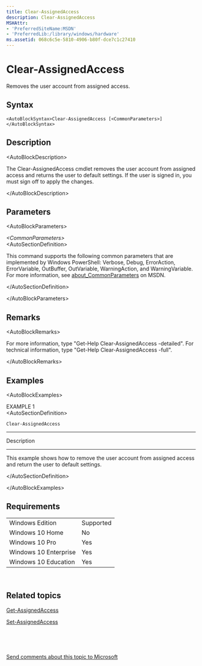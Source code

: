```yaml
---
title: Clear-AssignedAccess
description: Clear-AssignedAccess
MSHAttr:
- 'PreferredSiteName:MSDN'
- 'PreferredLib:/library/windows/hardware'
ms.assetid: 068c6c5e-5810-4906-b80f-dce7c1c27410
---
```


# Clear-AssignedAccess


Removes the user account from assigned access.

## Syntax


``` syntax
<AutoBlockSyntax>Clear-AssignedAccess [<CommonParameters>]</AutoBlockSyntax>
```

## Description


&lt;AutoBlockDescription&gt;

The Clear-AssignedAccess cmdlet removes the user account from assigned access and returns the user to default settings. If the user is signed in, you must sign off to apply the changes.

&lt;/AutoBlockDescription&gt;

## Parameters


&lt;AutoBlockParameters&gt;

<a href="" id="-commonparameters-"></a>*&lt;CommonParameters&gt;*  
&lt;AutoSectionDefinition&gt;

This command supports the following common parameters that are implemented by Windows PowerShell: Verbose, Debug, ErrorAction, ErrorVariable, OutBuffer, OutVariable, WarningAction, and WarningVariable. For more information, see [about\_CommonParameters](http://go.microsoft.com/fwlink/p/?linkid=294664) on MSDN.

&lt;/AutoSectionDefinition&gt;

&lt;/AutoBlockParameters&gt;

## Remarks


&lt;AutoBlockRemarks&gt;

For more information, type "Get-Help Clear-AssignedAccess -detailed". For technical information, type "Get-Help Clear-AssignedAccess -full".

&lt;/AutoBlockRemarks&gt;

## Examples


&lt;AutoBlockExamples&gt;

<a href="" id="example-1"></a>EXAMPLE 1  
&lt;AutoSectionDefinition&gt;

``` syntax
Clear-AssignedAccess
```

-----------

Description

-----------

This example shows how to remove the user account from assigned access and return the user to default settings.

&lt;/AutoSectionDefinition&gt;

&lt;/AutoBlockExamples&gt;

## Requirements


|                       |           |
|-----------------------|-----------|
| Windows Edition       | Supported |
| Windows 10 Home       | No        |
| Windows 10 Pro        | Yes       |
| Windows 10 Enterprise | Yes       |
| Windows 10 Education  | Yes       |

 

## Related topics


[Get-AssignedAccess](get-assignedaccess.md)

[Set-AssignedAccess](set-assignedaccess.md)

 

 

[Send comments about this topic to Microsoft](mailto:wsddocfb@microsoft.com?subject=Documentation%20feedback%20%5Bp_enterprise_customizations\p_enterprise_customizations%5D:%20Clear-AssignedAccess%20%20RELEASE:%20%2810/17/2016%29&body=%0A%0APRIVACY%20STATEMENT%0A%0AWe%20use%20your%20feedback%20to%20improve%20the%20documentation.%20We%20don't%20use%20your%20email%20address%20for%20any%20other%20purpose,%20and%20we'll%20remove%20your%20email%20address%20from%20our%20system%20after%20the%20issue%20that%20you're%20reporting%20is%20fixed.%20While%20we're%20working%20to%20fix%20this%20issue,%20we%20might%20send%20you%20an%20email%20message%20to%20ask%20for%20more%20info.%20Later,%20we%20might%20also%20send%20you%20an%20email%20message%20to%20let%20you%20know%20that%20we've%20addressed%20your%20feedback.%0A%0AFor%20more%20info%20about%20Microsoft's%20privacy%20policy,%20see%20http://privacy.microsoft.com/en-us/default.aspx. "Send comments about this topic to Microsoft")





